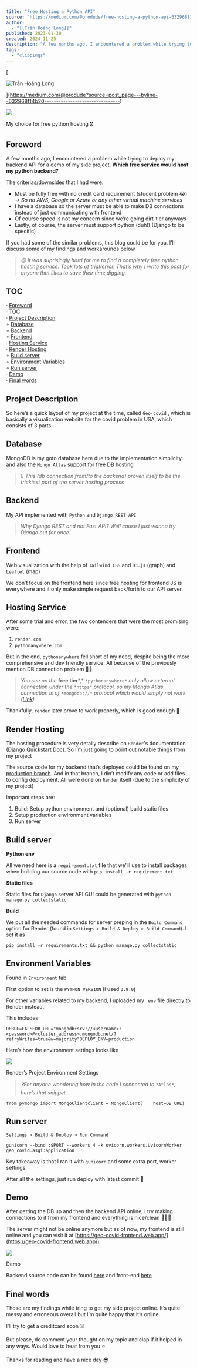```yaml
---
title: "Free Hosting a Python API"
source: "https://medium.com/@produde/free-hosting-a-python-api-632968f14b20#8664"
author:
  - "[[Trần Hoàng Long]]"
published: 2023-01-30
created: 2024-11-25
description: "A few months ago, I encountered a problem while trying to deploy my backend API for a demo of my side project. Which free service would host my python backend? If you had some of the similar…"
tags:
  - "clippings"
---
```

[

![Trần Hoàng Long](https://miro.medium.com/v2/resize:fill:88:88/1*bw1TxmQ7QaCu-KPlRH4qMw.jpeg)

](https://medium.com/@produde?source=post_page---byline--632968f14b20--------------------------------)

![](https://miro.medium.com/v2/resize:fit:788/0*5BywiJHpjTaIXr2a)

My choice for free python hosting 🎖

## Foreword

A few months ago, I encountered a problem while trying to deploy my backend API for a demo of my side project. **Which free service would host my python backend?**

The criterias/downsides that I had were:

- Must be fully free with no credit card requirement (student problem 😭) *→ So no AWS, Google or Azure or any other virtual machine services*
- I have a database so the server must be able to make DB connections instead of just communicating with frontend
- Of course speed is not my concern since we’re going dirt-tier anyways
- Lastly, of course, the server must support python (duh!) (Django to be specific)

If you had some of the similar problems, this blog could be for you. I’ll discuss some of my findings and workarounds below

> *😓 It was suprisingly hard for me to find a completely free python hosting service. Took lots of trial/error. That’s why I write this post for anyone that likes to save their time digging.*

## TOC

· [Foreword](https://medium.com/@produde/#8664)  
· [TOC](https://medium.com/@produde/#2d58)  
· [Project Description](https://medium.com/@produde/#cc4c)  
∘ [Database](https://medium.com/@produde/#2675)  
∘ [Backend](https://medium.com/@produde/#7aa5)  
∘ [Frontend](https://medium.com/@produde/#5d29)  
· [Hosting Service](https://medium.com/@produde/#64b1)  
· [Render Hosting](https://medium.com/@produde/#5363)  
∘ [Build server](https://medium.com/@produde/#c139)  
∘ [Environment Variables](https://medium.com/@produde/#9d0b)  
∘ [Run server](https://medium.com/@produde/#ac4d)  
· [Demo](https://medium.com/@produde/#37aa)  
· [Final words](https://medium.com/@produde/#cd58)

## Project Description

So here’s a quick layout of my project at the time, called `Geo-covid` , which is basically a visualization website for the covid problem in USA, which consists of 3 parts

## Database

MongoDB is my goto database here due to the implementation simplicity and also the `Mongo Atlas` support for free DB hosting

> *‼️ This (db connection from/to the backend) proven itself to be the trickiest part of the server hosting process*

## Backend

My API implemented with `Python` and `Django REST API`

> *Why Django REST and not Fast API? Well cause I just wanna try Django out for once.*

## Frontend

Web visualization with the help of `Tailwind CSS` and `D3.js` (graph) and `Leaflet` (map)

We don’t focus on the frontend here since free hosting for frontend JS is everywhere and it only make simple request back/forth to our API server.

## Hosting Service

After some trial and error, the two contenders that were the most promising were:

1. `render.com`
2. `pythonanywhere.com`

But in the end, `pythonanywhere` fell short of my need, despite being the more comprehensive and dev friendly service. All because of the previously mention DB connection problem 😮‍💨

> *You see on the* **free tier***,* `*pythonanywhere*` *only allow external connection under the* `*https*` *protocol, so my Mongo Atlas connection is of* `*mongodb://*` *protocol which would simply not work (*[*Link*](https://www.pythonanywhere.com/forums/topic/30407/#id_post_98228)*)*

Thankfully, `render` later prove to work properly, which is good enough 🙏

## Render Hosting

The hosting procedure is very detaily describe on `Render`'s documentation ([Django Quickstart Doc](https://render.com/docs/deploy-django)). So I’m just going to point out notable things from my project

The source code for my backend that’s deployed could be found on my [production branch](https://github.com/produdez/geo-covid-backend/tree/production). And in that branch, I din’t modify any code or add files to config deployment. All were done on `Render` itself (due to the simplicity of my project)

Important steps are:

1. Build: Setup python environment and (optional) build static files
2. Setup production environment variables
3. Run server

## Build server

**Python env**

All we need here is a `requirement.txt` file that we’lll use to install packages when building our source code with `pip install -r requirement.txt`

**Static files**

Static files for `Django` server API GUI could be generated with `python manage.py collectstatic`

**Build**

We put all the needed commands for server preping in the `Build Command` option for Render (found in `Settings > Build & Deploy > Build Command`). I set it as

```
pip install -r requirements.txt && python manage.py collectstatic
```

## Environment Variables

Found in `Environment` tab

First option to set is the `PYTHON_VERSION` (I used `3.9.0`)

For other variables related to my backend, I uploaded my `.env` file directly to Render instead.

This includes:

```
DEBUG=FALSEDB_URL="mongodb+srv://<username>:<password>@<cluster_address>.mongodb.net/?retryWrites=true&w=majority"DEPLOY_ENV=production
```

Here’s how the environment settings looks like

![](https://miro.medium.com/v2/resize:fit:788/0*eMoecfsW9OQ-5ldn)

Render’s Project Environment Settings

> *❓For anyone wondering how in the code I connected to* `*Atlas*`*, here’s that snippet*

```
from pymongo import MongoClientclient = MongoClient(    host=DB_URL)
```

## Run server

`Settings > Build & Deploy > Run Command`

```
gunicorn --bind :$PORT --workers 4 -k uvicorn.workers.UvicornWorker geo_covid.asgi:application
```

Key takeaway is that I ran it with `gunicorn` and some extra port, worker settings.

After all the settings, just run deploy with latest commit 🤲

## Demo

After getting the DB up and then the backend API online, I try making connections to it from my frontend and everything is nice/clean 👩‍🍳🥳

The server might not be online anymore but as of now, my frontend is still online and you can visit it at [https://geo-covid-frontend.web.app/](https://geo-covid-frontend.web.app/)

![](https://miro.medium.com/v2/resize:fit:788/0*K-Kht5JA8_peEjHL)

Demo

Backend source code can be found [here](https://github.com/produdez/geo-covid-backend) and front-end [here](https://github.com/produdez/us-geo-covid)

## Final words

Those are my findings while tring to get my side project online. It’s quite messy and erroneous overall but I’m quite happy that it’s online.

I’ll try to get a creditcard soon ☠️

But please, do comment your thought on my topic and clap if it helped in any ways. Would love to hear from you ⭐

Thanks for reading and have a nice day 😎